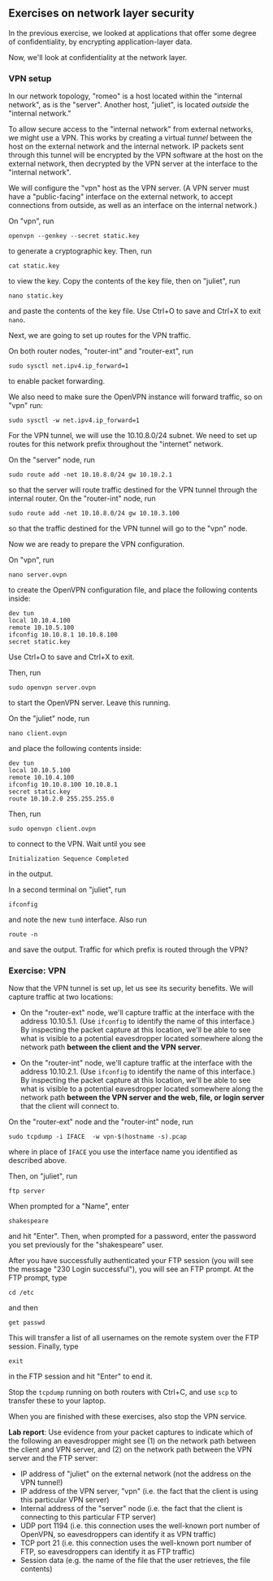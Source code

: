 ## Exercises on network layer security

In the previous exercise, we looked at applications that offer some degree of confidentiality, by encrypting application-layer data.


Now, we'll look at confidentiality at the network layer.


### VPN setup


In our network topology, "romeo" is a host located within the "internal network", as is the "server". Another host, "juliet", is located _outside_ the "internal network."

To allow secure access to the "internal network" from external networks, we might use a VPN. This works by creating a virtual *tunnel* between the host on the external network and the internal network. IP packets sent through this tunnel will be encrypted by the VPN software at the host on the external network, then decrypted by the VPN server at the interface to the "internal network".

We will configure the "vpn" host as the VPN server. (A VPN server must have a "public-facing" interface on the external network, to accept connections from outside, as well as an interface on the internal network.)

On "vpn", run

```
openvpn --genkey --secret static.key  
```

to generate a cryptographic key. Then, run

```
cat static.key
```

to view the key. Copy the contents of the key file, then on "juliet", run


```
nano static.key
```

and paste the contents of the key file. Use Ctrl+O to save and Ctrl+X to exit `nano`.

Next, we are going to set up routes for the VPN traffic. 


On both router nodes, "router-int" and "router-ext", run

```
sudo sysctl net.ipv4.ip_forward=1
```

to enable packet forwarding.


We also need to make sure the OpenVPN instance will forward traffic, so on "vpn" run:

```
sudo sysctl -w net.ipv4.ip_forward=1  
```

For the VPN tunnel, we will use the 10.10.8.0/24 subnet. We need to set up routes for this network prefix throughout the "internet" network. 

On the "server" node, run

```
sudo route add -net 10.10.8.0/24 gw 10.10.2.1
```

so that the server will route traffic destined for the VPN tunnel through the internal router. On the "router-int" node, run

```
sudo route add -net 10.10.8.0/24 gw 10.10.3.100
```

so that the traffic destined for the VPN tunnel will go to the "vpn" node.

Now we are ready to prepare the VPN configuration.

On "vpn", run

```
nano server.ovpn
```

to create the OpenVPN configuration file, and place the following contents inside:

```
dev tun  
local 10.10.4.100
remote 10.10.5.100
ifconfig 10.10.8.1 10.10.8.100  
secret static.key  
```

Use Ctrl+O to save and Ctrl+X to exit. 


Then, run

```
sudo openvpn server.ovpn  
```

to start the OpenVPN server. Leave this running.


On the "juliet" node, run

```
nano client.ovpn
```

and place the following contents inside:

```
dev tun
local 10.10.5.100
remote 10.10.4.100
ifconfig 10.10.8.100 10.10.8.1
secret static.key
route 10.10.2.0 255.255.255.0
```


Then, run

```
sudo openvpn client.ovpn  
```

to connect to the VPN. Wait until you see


```
Initialization Sequence Completed
```

in the output.

In a second terminal on "juliet", run

```
ifconfig
```

and note the new `tun0` interface. Also run


```
route -n 
```

and save the output. Traffic for which prefix is routed through the VPN?

### Exercise: VPN

Now that the VPN tunnel is set up, let us see its security benefits. We will capture traffic at two locations:

* On the "router-ext" node, we'll capture traffic at the interface with the address 10.10.5.1. (Use `ifconfig` to identify the name of this interface.) By inspecting the packet capture at this location, we'll be able to see what is visible to a potential eavesdropper located somewhere along the network path **between the client and the VPN server**.

* On the "router-int" node, we'll capture traffic at the interface with the address 10.10.2.1. (Use `ifconfig` to identify the name of this interface.) By inspecting the packet capture at this location, we'll be able to see what is visible to a potential eavesdropper located somewhere along the network path **between the VPN server and the web, file, or login server** that the client will connect to.

On the "router-ext" node and the "router-int" node, run

```
sudo tcpdump -i IFACE  -w vpn-$(hostname -s).pcap
```

where in place of `IFACE` you use the interface name you identified as described above. 

Then, on "juliet", run

```
ftp server
```

When prompted for a "Name", enter

```
shakespeare
```

and hit "Enter". Then, when prompted for a password, enter the password you set previously for the "shakespeare" user.

After you have successfully authenticated your FTP session (you will see the message "230 Login successful"), you will see an FTP prompt. At the FTP prompt, type

```
cd /etc
```

and then 

```
get passwd
```

This will transfer a list of all usernames on the remote system over the FTP session. Finally, type 

```
exit
```

in the FTP session and hit "Enter" to end it. 

Stop the `tcpdump` running on both routers with Ctrl+C, and use `scp` to transfer these to your laptop.

When you are finished with these exercises, also stop the VPN service.


**Lab report**: Use evidence from your packet captures to indicate which of the following an eavesdropper might see (1) on the network path between the client and VPN server, and (2) on the network path between the VPN server and the FTP server:

* IP address of "juliet" on the external network (not the address on the VPN tunnel!)
* IP address of the VPN server, "vpn" (i.e. the fact that the client is using this particular VPN server)
* Internal address of the "server" node (i.e. the fact that the client is connecting to this particular FTP server)
* UDP port 1194 (i.e. this connection uses the well-known port number of OpenVPN, so eavesdroppers can identify it as VPN traffic)
* TCP port 21 (i.e. this connection uses the well-known port number of FTP, so eavesdroppers can identify it as FTP traffic)
* Session data (e.g. the name of the file that the user retrieves, the file contents)




